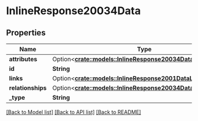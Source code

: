 # InlineResponse20034Data

## Properties

Name | Type | Description | Notes
------------ | ------------- | ------------- | -------------
**attributes** | Option<[**crate::models::InlineResponse20034DataAttributes**](inline_response_200_34_data_attributes.md)> |  | [optional]
**id** | **String** |  | 
**links** | Option<[**crate::models::InlineResponse2001DataLinks**](inline_response_200_1_data_links.md)> |  | [optional]
**relationships** | Option<[**crate::models::InlineResponse20034DataRelationships**](inline_response_200_34_data_relationships.md)> |  | [optional]
**_type** | **String** |  | 

[[Back to Model list]](../README.md#documentation-for-models) [[Back to API list]](../README.md#documentation-for-api-endpoints) [[Back to README]](../README.md)


